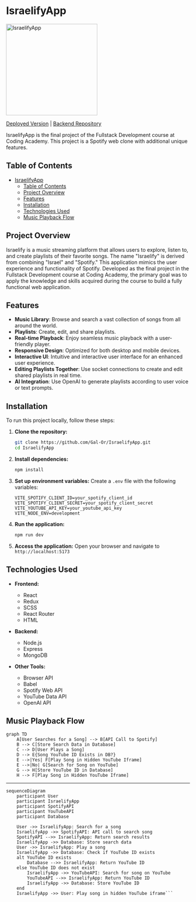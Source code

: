# IsraelifyApp

<img src="https://github.com/Gal-Or/IsraelifyApp/assets/7868565/1d0e9429-e8fa-43db-8e26-58f1d2454238" alt="IsraelifyApp" width="250">

[Deployed Version](https://israelify.onrender.com/) | [Backend Repository](https://github.com/barmoshe/Israelify-backend)

IsraelifyApp is the final project of the Fullstack Development course at Coding Academy. This project is a Spotify web clone with additional unique features.

## Table of Contents
- [IsraelifyApp](#israelifyapp)
  - [Table of Contents](#table-of-contents)
  - [Project Overview](#project-overview)
  - [Features](#features)
  - [Installation](#installation)
  - [Technologies Used](#technologies-used)
  - [Music Playback Flow](#music-playback-flow)

## Project Overview

Israelify is a music streaming platform that allows users to explore, listen to, and create playlists of their favorite songs. The name "Israelify" is derived from combining "Israel" and "Spotify." This application mimics the user experience and functionality of Spotify. Developed as the final project in the Fullstack Development course at Coding Academy, the primary goal was to apply the knowledge and skills acquired during the course to build a fully functional web application.

## Features

- **Music Library**: Browse and search a vast collection of songs from all around the world.
- **Playlists**: Create, edit, and share playlists.
- **Real-time Playback**: Enjoy seamless music playback with a user-friendly player.
- **Responsive Design**: Optimized for both desktop and mobile devices.
- **Interactive UI**: Intuitive and interactive user interface for an enhanced user experience.
- **Editing Playlists Together**: Use socket connections to create and edit shared playlists in real time.
- **AI Integration**: Use OpenAI to generate playlists according to user voice or text prompts.

## Installation

To run this project locally, follow these steps:

1. **Clone the repository:**
    ```sh
    git clone https://github.com/Gal-Or/IsraelifyApp.git
    cd IsraelifyApp
    ```

2. **Install dependencies:**
    ```sh
    npm install
    ```

3. **Set up environment variables:**
    Create a `.env` file with the following variables:
    ```env
    VITE_SPOTIFY_CLIENT_ID=your_spotify_client_id
    VITE_SPOTIFY_CLIENT_SECRET=your_spotify_client_secret
    VITE_YOUTUBE_API_KEY=your_youtube_api_key
    VITE_NODE_ENV=development
    ```

4. **Run the application:**
    ```sh
    npm run dev
    ```

5. **Access the application:**
    Open your browser and navigate to `http://localhost:5173`

## Technologies Used

- **Frontend:**
  - React
  - Redux
  - SCSS
  - React Router
  - HTML

- **Backend:**
  - Node.js
  - Express
  - MongoDB
  
- **Other Tools:**
  - Browser API
  - Babel
  - Spotify Web API
  - YouTube Data API 
  - OpenAI API

## Music Playback Flow

```mermaid
graph TD
    A[User Searches for a Song] --> B[API Call to Spotify]
    B --> C[Store Search Data in Database]
    C --> D[User Plays a Song]
    D --> E{Song YouTube ID Exists in DB?}
    E -->|Yes| F[Play Song in Hidden YouTube Iframe]
    E -->|No| G[Search for Song on YouTube]
    G --> H[Store YouTube ID in Database]
    H --> F[Play Song in Hidden YouTube Iframe]
```

<hr> 

```mermaid
sequenceDiagram
    participant User
    participant IsraelifyApp
    participant SpotifyAPI
    participant YouTubeAPI
    participant Database

    User ->> IsraelifyApp: Search for a song
    IsraelifyApp ->> SpotifyAPI: API call to search song
    SpotifyAPI -->> IsraelifyApp: Return search results
    IsraelifyApp ->> Database: Store search data
    User ->> IsraelifyApp: Play a song
    IsraelifyApp ->> Database: Check if YouTube ID exists
    alt YouTube ID exists
        Database -->> IsraelifyApp: Return YouTube ID
    else YouTube ID does not exist
        IsraelifyApp ->> YouTubeAPI: Search for song on YouTube
        YouTubeAPI -->> IsraelifyApp: Return YouTube ID
        IsraelifyApp ->> Database: Store YouTube ID
    end
    IsraelifyApp ->> User: Play song in hidden YouTube iframe```
